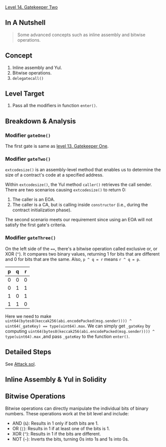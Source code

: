 [Level 14. Gatekeeper Two](https://ethernaut.openzeppelin.com/level/0x0C791D1923c738AC8c4ACFD0A60382eE5FF08a23)

## In A Nutshell

> Some advanced concepts such as inline assembly and bitwise operations.

## Concept

1. Inline assembly and Yul.
2. Bitwise operations.
3. `delegatecall()`

## Level Target

1. Pass all the modifiers in function `enter()`.

## Breakdown & Analysis

### Modifier `gateOne()`
The first gate is same as [level 13. Gatekeeper One](https://github.com/timou0911/Ethernaut_Writeup/blob/main/13.%20Gatekeeper%20One%20%E2%98%85%E2%98%85%E2%98%85%E2%98%85%E2%98%86/README.md#modifier-gateone).

### Modifier `gateTwo()`
`extcodesize()` is an assembly-level method that enables us to determine the size of a contract's code at a specified address.

Within `extcodesize()`, the Yul method `caller()` retrieves the call sender. There are two scenarios causing `extcodesize()` to return 0:

1. The caller is an EOA.
2. The caller is a CA, but is calling inside `constructor` (i.e., during the contract initialization phase).

The second scenario meets our requirement since using an EOA will not satisfy the first gate's criteria.

### Modifier `gateThree()`
On the left side of the `==`, there's a bitwise operation called exclusive or, or XOR (`^`). It compares two binary values, returning 1 for bits that are different and 0 for bits that are the same. Also, `p ^ q = r` means `r ^ q = p`.

| p | q | r |
| - | - | - |
| 0 | 0 | 0 |
| 0 | 1 | 1 |
| 1 | 0 | 1 |
| 1 | 1 | 0 |

Here we need to make `uint64(bytes8(keccak256(abi.encodePacked(msg.sender)))) ^ uint64(_gateKey) == type(uint64).max`. We can simply get `_gateKey` by computing `uint64(bytes8(keccak256(abi.encodePacked(msg.sender)))) ^ type(uint64).max` ,and pass `_gateKey` to the function `enter()`.


## Detailed Steps

See [Attack.sol](https://github.com/timou0911/Ethernaut_Writeup/blob/main/14.%20Gatekeeper%20Two%20%E2%98%85%E2%98%85%E2%98%85%E2%98%86%E2%98%86/Attack.sol).

## Inline Assembly & Yul in Solidity



## Bitwise Operations

Bitwise operations can directly manipulate the individual bits of binary numbers. These operations work at the bit level and include:

* AND (`&`): Results in 1 only if both bits are 1.
* OR (`|`): Results in 1 if at least one of the bits is 1.
* XOR (`^`): Results in 1 if the bits are different.
* NOT (`~`): Inverts the bits, turning 0s into 1s and 1s into 0s.
